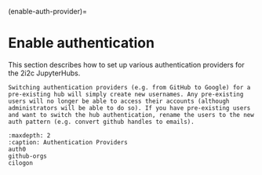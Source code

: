 (enable-auth-provider)=
# Enable authentication

This section describes how to set up various authentication providers for the 2i2c JupyterHubs.

```{admonition} Switching auth
Switching authentication providers (e.g. from GitHub to Google) for a pre-existing hub will simply create new usernames. Any pre-existing users will no longer be able to access their accounts (although administrators will be able to do so). If you have pre-existing users and want to switch the hub authentication, rename the users to the new auth pattern (e.g. convert github handles to emails).
```

```{toctree}
:maxdepth: 2
:caption: Authentication Providers
auth0
github-orgs
cilogon
```
